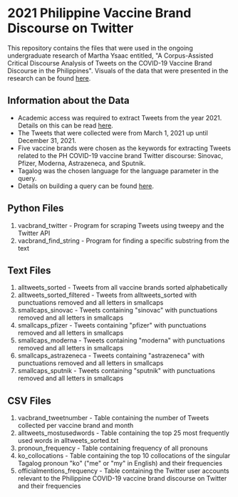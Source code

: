 # 2021 Philippine Vaccine Brand Discourse on Twitter
This repository contains the files that were used in the ongoing undergraduate research of Martha Ysaac entitled, "A Corpus-Assisted Critical Discourse Analysis of Tweets on the COVID-19 Vaccine Brand Discourse in the Philippines". Visuals of the data that were presented in the research can be found [here](https://public.tableau.com/app/profile/martha.ysaac). 

## Information about the Data
- Academic access was required to extract Tweets from the year 2021. Details on this can be read [here](https://developer.twitter.com/en/products/twitter-api/academic-research/product-details).
- The Tweets that were collected were from March 1, 2021 up until December 31, 2021.
- Five vaccine brands were chosen as the keywords for extracting Tweets related to the PH COVID-19 vaccine brand Twitter discourse: Sinovac, Pfizer, Moderna, Astrazeneca, and Sputnik.
- Tagalog was the chosen language for the language parameter in the query. 
- Details on building a query can be found [here](https://developer.twitter.com/en/docs/twitter-api/tweets/search/integrate/build-a-query).

## Python Files
1. vacbrand_twitter - Program for scraping Tweets using tweepy and the Twitter API
2. vacbrand_find_string - Program for finding a specific substring from the text

## Text Files
1. alltweets_sorted - Tweets from all vaccine brands sorted alphabetically
2. alltweets_sorted_filtered - Tweets from alltweets_sorted with punctuations removed and all letters in smallcaps
3. smallcaps_sinovac - Tweets containing "sinovac" with punctuations removed and all letters in smallcaps
4. smallcaps_pfizer - Tweets containing "pfizer" with punctuations removed and all letters in smallcaps
5. smallcaps_moderna - Tweets containing "moderna" with punctuations removed and all letters in smallcaps
6. smallcaps_astrazeneca - Tweets containing "astrazeneca" with punctuations removed and all letters in smallcaps
7. smallcaps_sputnik - Tweets containing "sputnik" with punctuations removed and all letters in smallcaps

## CSV Files
1. vacbrand_tweetnumber - Table containing the number of Tweets collected per vaccine brand and month
2. alltweets_mostusedwords - Table containing the top 25 most frequently used words in alltweets_sorted.txt
3. pronoun_frequency - Table containing frequency of all pronouns
4. ko_collocations - Table containing the top 10 collocations of the singular Tagalog pronoun "ko" ("me" or "my" in English) and their frequencies
5. officialmentions_frequency - Table containing the Twitter user accounts relevant to the Philippine COVID-19 vaccine brand discourse on Twitter and their frequencies
